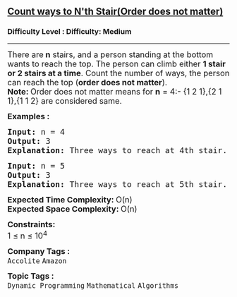 <h2><a href="https://www.geeksforgeeks.org/problems/count-ways-to-nth-stairorder-does-not-matter5639/1?page=1&category=Dynamic%20Programming&difficulty=Medium&status=unsolved&sortBy=submissions">Count ways to N'th Stair(Order does not matter)</a></h2><h3>Difficulty Level : Difficulty: Medium</h3><hr><div class="problems_problem_content__Xm_eO"><p><span style="font-size: 18px;">There are<strong> n</strong> stairs, and a person standing at the bottom wants to reach the top. The person can climb either <strong>1 stair or 2 stairs at a time</strong>. Count the number of ways, the person can reach the top (<strong>order does not matter</strong>).<br></span><span style="font-size: 18px;"><strong>Note: </strong>Order does not matter means for <strong>n</strong> = 4:- {1 2 1},{2 1 1},{1 1 2} are considered same.</span></p>
<p><span style="font-size: 18px;"><strong>Examples :</strong></span></p>
<pre><span style="font-size: 18px;"><strong>Input: </strong>n =<strong> </strong>4
<strong>Output: </strong>3
<strong>Explanation:</strong> Three ways to reach at 4th stair. They are {1, 1, 1, 1}, {1, 1, 2}, {2, 2}.</span>
</pre>
<pre><span style="font-size: 18px;"><strong>Input: </strong>n = 5
<strong>Output: </strong>3
<strong>Explanation: </strong>Three ways to reach at 5th stair. They are {1, 1, 1, 1, 1}, {1, 1, 2, 1} and {1, 2, 2}.</span>
</pre>
<p><span style="font-size: 18px;"><strong>Expected Time Complexity:&nbsp;</strong>O(n)<br><strong>Expected Space Complexity:&nbsp;</strong>O(n)</span></p>
<p><span style="font-size: 18px;"><strong>Constraints:</strong><br>1 ≤ n ≤ 10<sup>4</sup></span></p></div><p><span style=font-size:18px><strong>Company Tags : </strong><br><code>Accolite</code>&nbsp;<code>Amazon</code>&nbsp;<br><p><span style=font-size:18px><strong>Topic Tags : </strong><br><code>Dynamic Programming</code>&nbsp;<code>Mathematical</code>&nbsp;<code>Algorithms</code>&nbsp;